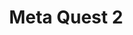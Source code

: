 ---
id: Quest2
title: "Meta Quest 2"

image: https://assets.mofoprod.net/network/images/Oculus-Quest2.original.jpg
opinions:
---